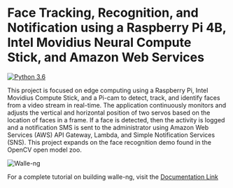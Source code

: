 # Face Tracking, Recognition, and Notification using a Raspberry Pi 4B, Intel Movidius Neural Compute Stick, and Amazon Web Services 

[![Python 3.6](https://img.shields.io/badge/python-3.6-blue.svg)](https://www.python.org/downloads/release/python-360/)

This project is focused on edge computing using a Raspberry Pi, Intel Movidius Compute Stick, and a Pi-cam to detect, track, and identify faces from a video stream in real-time. The application continuously monitors and adjusts the vertical and horizontal position of two servos based on the location of faces in a frame. If a face is detected, then the activity is logged and a notification SMS is sent to the administrator using Amazon Web Services (AWS) API Gateway, Lambda, and Simple Notification Services (SNS). This project expands on the face recognition demo found in the OpenCV open model zoo.

![Walle-ng](https://af001.github.io/Walle-ng-Documentation/images/walle2.png)

For a complete tutorial on building walle-ng, visit the [Documentation Link](https://af001.github.io/Walle-ng-Documentation/)
